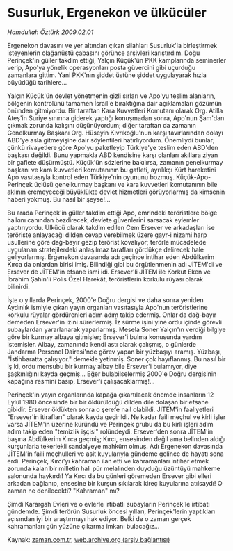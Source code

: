 # Susurluk, Ergenekon ve ülkücüler

*Hamdullah Öztürk 2009.02.01*

<td class="columnist-detail">
<p>Ergenekon davasını ve yer altından çıkan silahları Susurluk'la birleştirmek isteyenlerin olağanüstü çabasını görünce arşivleri karıştırdım. Doğu Perinçek'in güller takdim ettiği, Yalçın Küçük'ün PKK kamplarında seminerler verip, Apo'ya yönelik operasyonları posta güvercini gibi uçurduğu zamanlara gittim. Yani PKK'nın şiddet üstüne şiddet uygulayarak hızla büyüdüğü tarihlere...</p>
<p>
<div id="haberMetinDiv">
<p>Yalçın Küçük'ün devlet yönetmenin gizli sırları ve Apo'yu teslim alanların, bölgenin kontrolünü tamamen İsrail'e bıraktığına dair açıklamaları gözümün önünden gitmiyordu. Bir taraftan Kara Kuvvetleri Komutanı olarak Org. Atilla Ateş'in Suriye sınırına giderek yaptığı konuşmadan sonra, Apo'nun Şam'dan çıkmak zorunda kalışını düşünüyordum; diğer taraftan da zamanın Genelkurmay Başkanı Org. Hüseyin Kıvrıkoğlu'nun karşı tavırlarından dolayı ABD'ye asla gitmeyişine dair söylentileri hatırlıyordum. Önemliydi bunlar; çünkü rivayetlere göre Apo'yu paketleyip Türkiye'ye teslim eden ABD'den başkası değildi. Bunu yapmakla ABD kendisine karşı olanları akıllara ziyan bir gaflete düşürmüştü. Küçük'ün sözlerine bakılırsa, zamanın genelkurmay başkanı ve kara kuvvetleri komutanının bu gafleti, ayrılıkçı Kürt hareketini Apo vasıtasıyla kontrol eden Türkiye'nin oyununu bozmuş. Küçük-Apo-Perinçek üçlüsü genelkurmay başkanı ve kara kuvvetleri komutanının bile aklının eremeyeceği büyüklükte devlet hizmetleri görüyorlarmış da kimsenin haberi yokmuş. Bu nasıl bir şeyse!...
<p>Bu arada Perinçek'in güller takdim ettiği Apo, emrindeki teröristlere bölge halkını canından bezdirecek, devlete güvenlerini sarsacak eylemler yaptırıyordu. Ülkücü olarak takdim edilen Cem Ersever ve arkadaşları ise teröriste anlayacağı dilden cevap verebilmek üzere gayr-i nizami harp usullerine göre dağ-bayır gezip terörist kovalıyor; terörle mücadelede uygulanan stratejilerdeki anlaşılmaz tarafları gördükçe delirecek hale geliyorlarmış. Ergenekon davasında adı geçince intihar eden Abdülkerim Kırca da onlardan birisi imiş. Bilindiği gibi bu örgütlenmenin adı JİTEM'di ve Ersever de JİTEM'in efsane ismi idi. Ersever'li JİTEM ile Korkut Eken ve İbrahim Şahin'li Polis Özel Harekât, teröristlerin korkulu rüyası olarak bilinirdi.
<p>İşte o yıllarda Perinçek, 2000'e Doğru dergisi ve daha sonra yeniden Aydınlık ismiyle çıkan yayın organları vasıtasıyla Apo'nun teröristlerine korkulu rüyalar gördürenleri adım adım takip edermiş. Onlar da dağ-bayır demeden Ersever'in izini sürerlermiş. İz sürme işini yine ordu içinde görevli subaylardan yararlanarak yaparlarmış. Mesela Soner Yalçın'ın verdiği bilgiye göre bir kurmay albaya gitmişler; Ersever'i bulma konusunda yardım istemişler. Albay, zamanında kendi astı olarak çalışmış, o günlerde Jandarma Personel Dairesi'nde görev yapan bir yüzbaşıyı aramış. Yüzbaşı, "İstihbaratta çalışıyor." demekle yetinmiş. Soner çok hayıflanmış. Bu nasıl bir iş ki, ordu mensubu bir kurmay albay bile Ersever'i bulamıyor, diye şaşkınlığını kayda geçmiş... Eğer bulabilselermiş 2000'e Doğru dergisinin kapağına resmini basıp, Ersever'i çalışacaklarmış!...
<p>Perinçek'in yayın organlarında kapağa çıkartılacak önemde insanların 12 Eylül 1980 öncesinde bir bir öldürüldüğü dilden dile dolaşan bir efsane gibidir. Ersever öldükten sonra o şerefe nail olabildi. JİTEM'in faaliyetleri "Ersever'in itirafları" olarak kayda geçirildi. Ne kadar faili meçhul ve kirli işler varsa JİTEM'in üzerine küründü ve Perinçek grubu da bu kirli işleri adım adım takip eden "temizlik işçisi" rolündeydi. Ersever'den sonra JİTEM'in başına Abdülkerim Kırca geçmiş; Kırcı, ensesinden değil ama belinden aldığı kurşunlarla tekerlekli sandalyeye mahkûm olmuş. Adı Ergenekon davasında JİTEM'in faili meçhulleri ve asit kuyularıyla gündeme gelince de hayatı sona erdi. Perinçek, Kırcı'yı kahraman ilan etti ve kahramanları intihar etmek zorunda kalan bir milletin hali pür melalinden duyduğu üzüntüyü mahkeme salonunda haykırdı! Ya Kırcı da bu günleri göremeden Ersever gibi elleri arkadan bağlanıp, ensesine bir kurşun sıkılarak kireç kuyularına atılsaydı! O zaman ne denilecekti? "Kahraman" mı? 
<p>Şimdi Karargah Evleri ve o evlerle irtibatlı subayların Perinçek'le irtibatı gündemde. Şimdi terörün Susurluk öncesi yılları, Perinçek'lerin yaptıkları açısından iyi bir araştırmayı hak ediyor. Belki de o zaman gerçek kahramanları gün yüzüne çıkarma imkanı bulacağız...
<p></p></p></p></p></p></p></div>
</p>
<a href="http://web.archive.org/web/20101226201605/mailto:h.ozturk@zaman.com.tr">
</a></td>

Kaynak: [zaman.com.tr](http://zaman.com.tr/yazar.do?yazino=810384), [web.archive.org (arşiv bağlantısı)](http://web.archive.org/web/20101226201605/http://www.zaman.com.tr:80/yazar.do?yazino=810384)
